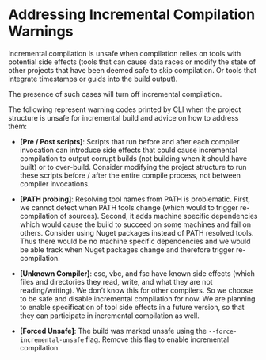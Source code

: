 Addressing Incremental Compilation Warnings
===========================================

Incremental compilation is unsafe when compilation relies on tools with potential side effects (tools that can cause data races or modify the state of other projects that have been deemed safe to skip compilation. Or tools that integrate timestamps or guids into the build output).

The presence of such cases will turn off incremental compilation.

The following represent warning codes printed by CLI when the project structure is unsafe for incremental build and advice on how to address them:

- __[Pre / Post scripts]__: Scripts that run before and after each compiler invocation can introduce side effects that could cause incremental compilation to output corrupt builds (not building when it should have built) or to over-build. Consider modifying the project structure to run these scripts before / after the entire compile process, not between compiler invocations.

- __[PATH probing]__: Resolving tool names from PATH is problematic. First, we cannot detect when PATH tools change (which would to trigger re-compilation of sources). Second, it adds machine specific dependencies which would cause the build to succeed on some machines and fail on others. Consider using Nuget packages instead of PATH resolved tools. Thus there would be no machine specific dependencies and we would be able track when Nuget packages change and therefore trigger re-compilation. 

- __[Unknown Compiler]__: csc, vbc, and fsc have known side effects (which files and directories they read, write, and what they are not reading/writing).
We don’t know this for other compilers. So we choose to be safe and disable incremental compilation for now. We are planning to enable specification of tool side effects in a future version, so that they can participate in incremental compilation as well.

- __[Forced Unsafe]__: The build was marked unsafe using the `--force-incremental-unsafe` flag. Remove this flag to enable incremental compilation.
